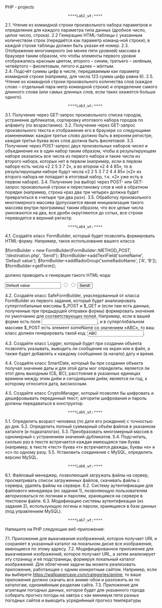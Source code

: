 PHP - projects

                                 ****Lab2_wt:**** 

2.1.	Чтение из командной строки произвольного набора параметров и определение для каждого параметра типа данных (дробное число, целое число, строка).
2.2	Генерацию HTML-таблицы с указанным количеством строк (передаётся как параметр команд-ной строки); 
    в каждой строке таблицы должен быть указан её номер.
2.3.	Отображение многомерного (не менее пяти уровней) массива в браузере таким образом, 
    что чтобы элементы первого уровня отображались красным цветом, второго – синим, третьего – зелёным, четвёртого – фиолетовым, пятого и далее – жёлтым.	
2.4.	Подсчёт суммы цифр в числе, передаваемым как параметр командной строки (например, для числа 123 сумма цифр равна 6).
2.5.	Чтение из командной строки произвольного количества слов (каждое слово – отдельный пара-метр командной строки) 
    и определение самого длинного слова 
    (или самых длинных слов, если таких окажется больше одного).
    
                                 ****Lab3_wt:**** 
    
3.1.	Получение через GET-запрос произвольного списка городов, 
    устранение дубликатов, 
    сортировку итогового набора городов по алфавиту (по возрастанию).
3.2.	Получение через GET-запрос произвольного текста и отображение его в браузере со следующими изменениями: 
    каждое третье слово должно быть в верхнем регистре, 
    каждая третья буква всех слов должна быть фиолетовой.
3.3.	Получение через POST-запрос двух произвольных наборов чисел и объединение их в один набор таким образом, чтобы в результирующем наборе оказались все числа из первого     набора и такие числа из второго набора, которых нет в первом (например, если в первом наборе есть числа «2 2 5 3 7 2», а во втором «2 4 4 85», 
    то в результирующем наборе будут числа «2 2 5 3 7 2 4 4 85» («2» из второго набора не попадает в итоговый набор, т.к. «2» уже есть в первом наборе).
3.4.	Получение (на выбор) через POST- или GET-запрос произвольной строки
    и перестановку слов в ней в обратном порядке 
    (например, строка «раз два три четыре» должна будет превратиться в «четыре три два раз»).
3.5.	Обработку произвольного многомерного массива 
    (допускается явная инициализация такого массива внутри программы) 
    таким образом, что все целые числа умножаются на два, 
    все дроби округляются до сотых, 
    все строки переводятся в верхний регистр.
    
                                 ****Lab4_wt:****
    
4.1.	Создайте класс FormBuilder, который будет позволять формировать HTML-форму. 
Например, такое использование вашего класса

$formBuilder = new FormBuilder(FormBuilder::METHOD_POST, '/destination.php', 'Send!');
$formBuilder->addTextField('someName', 'Default value');
$formBuilder->addRadioGroup('someRadioName', ['A', 'B']);
$formBuilder->getForm();

должно приводить к генерации такого HTML-кода:

<form method="post" target="/destination.php">
 <input type="text" name="someName" value="Default value" />
 <input type="radio" name="someRadioName" value="A" />
 <input type="radio" name="someRadioName" value="B" />
 <input type="submit" value="Send!" />
</form>

4.2.	Создайте класс SafeFormBuilder, унаследованный от класса FormBuilder из первого задания, который будет анализировать суперглобальные массивы $_POST и $_GET и (если там есть данные, полученные при предыдущей отправки формы) формировать значения по умолчанию для соответствующих полей. 
Например, если в вашей форме есть поле <input type="text" name="someName" />, и в суперглобальном массиве $_POST есть элемент someName со значением «ABC», 
то ваш класс должен генерировать такой код: <input type="text" name="someName" value="ABC" />.

4.3.	Создайте класс Logger, который будет при создании объекта позволять указывать, выводить ли сообщение на экран или в файл, 
а также будет добавлять к каждому сообщению (в начало) дату и время.

4.4.	Создайте класс SmartDate, который бы при создании объекта получал значение даты и для этой даты мог определять:
является ли этот день выходным (СБ, ВС); 
расстояние в указанных единицах времени между этим днём и сегодняшним днём; 
является ли год, к которому относится дата, високосным.

4.5.	Создайте класс CryptoManager, 
который позволял бы шифровать и дешифровывать переданный текст; 
алгоритм шифрования и пароль должны передаваться в конструктор.

                                 ****Lab5_wt:**** 
    
5.1.	Определить возраст человека (по дате его рождения) с точностью до дня.
5.2.	Определить полный суммарный объём файлов в указанном каталоге (и подкаталогах).
5.3.	Преобразовать многомерный массив в одномерный с устранением значений-дубликатов.
5.4.	Подсчитать, сколько раз в тексте встречается каждая имеющаяся там буква (например, в тексте «тест» буква «т» встречается дважды, буквы «е» и «с» по одному разу.
5.5.	Установить соединение с MySQL, определить версию MySQL.

                                 ****Lab6_wt:**** 
    
6.1.	Файловый менеджер, позволяющий загружать файлы на сервер, просматривать список загруженных файлов, скачивать файлы с сервера, удалять файлы на сервере.
6.2.	Систему аутентификации для файлового менеджера (из задания 1), позволяющую пользователям авторизоваться по логинам и паролям, хранящимся на сервере в текстовом файле.
6.3.	Модификацию системы аутентификации (из задания 2), использующую логины и пароли, хранящиеся в базе данных (под управлением MySQL).

                                 ****Lab7_wt:**** 

Напишите на PHP следующие веб-приложения:

7.1.	Приложение для выкачивания изображений, которое получает URL и сохраняет в указанный каталог на локальном диске все изображения, имеющиеся по этому адресу.
7.2.	Модифицированное приложение для выкачивания изображений, которое получает URL, а затем анализирует эту страницу и её подстраницы, формируя локальный каталог изображений. Для облегчения задачи вы можете реализовать приложение, работающее с одним конкретным сайтом. Например, если вы выберете https://wallpapercave.com/categories/anime, то ваше приложение должно скачать все аниме-обои и разложить их по каталогам, одноимённым разделам сайта.
7.3.	Приложение для агрегации погодных данных, которое будет для указанного города собирать прогноз погоды на завтра с как минимум пяти разных погодных сайтов и выводить усреднённый прогноз температуры

